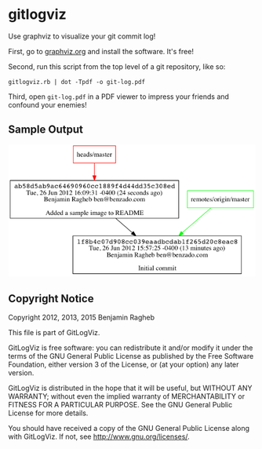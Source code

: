 # gitlogviz

Use graphviz to visualize your git commit log!

First, go to [graphviz.org](http://graphviz.org/) and install the software. It's free!

Second, run this script from the top level of a git repository, like so:

    gitlogviz.rb | dot -Tpdf -o git-log.pdf

Third, open `git-log.pdf` in a PDF viewer to impress your friends and confound your enemies!

## Sample Output

![Sample Image](https://github.com/benzado/gitlogviz/raw/master/sample.png)

## Copyright Notice

Copyright 2012, 2013, 2015 Benjamin Ragheb

This file is part of GitLogViz.

GitLogViz is free software: you can redistribute it and/or modify
it under the terms of the GNU General Public License as published by
the Free Software Foundation, either version 3 of the License, or
(at your option) any later version.

GitLogViz is distributed in the hope that it will be useful,
but WITHOUT ANY WARRANTY; without even the implied warranty of
MERCHANTABILITY or FITNESS FOR A PARTICULAR PURPOSE.  See the
GNU General Public License for more details.

You should have received a copy of the GNU General Public License
along with GitLogViz.  If not, see <http://www.gnu.org/licenses/>.
